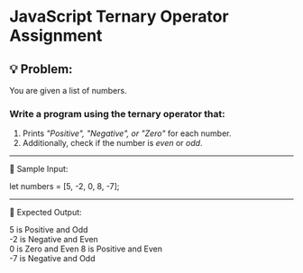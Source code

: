 # JavaScript Ternary Operator Assignment

## 💡 Problem:

You are given a list of numbers.

### Write a program using the ternary operator that:

1. Prints *"Positive", *"Negative"*, or *"Zero"** for each number.
2. Additionally, check if the number is *even* or *odd*.

---
 🔢 Sample Input:

let numbers = [5, -2, 0, 8, -7];


---
 🎯 Expected Output:

5 is Positive and Odd  
-2 is Negative and Even  
0 is Zero and Even 
8 is Positive and Even  
-7 is Negative and Odd 